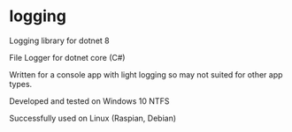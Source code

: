 # logging
Logging library for dotnet 8

File Logger for dotnet core (C#)

Written for a console app with light logging so may not suited for other app types. 

Developed and tested on Windows 10 NTFS

Successfully used on Linux (Raspian, Debian)
